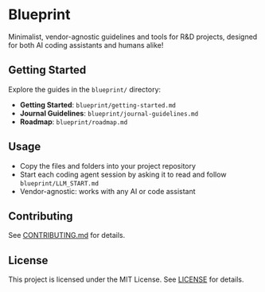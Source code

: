 # Blueprint

Minimalist, vendor-agnostic guidelines and tools for R&D projects, designed for both AI coding assistants and humans alike!

 ## Getting Started

Explore the guides in the `blueprint/` directory:

- **Getting Started**: `blueprint/getting-started.md`
- **Journal Guidelines**: `blueprint/journal-guidelines.md`
- **Roadmap**: `blueprint/roadmap.md`

 ## Usage

- Copy the files and folders into your project repository
- Start each coding agent session by asking it to read and follow `blueprint/LLM_START.md`
- Vendor-agnostic: works with any AI or code assistant

 ## Contributing

 See [CONTRIBUTING.md](CONTRIBUTING.md) for details.

 ## License

 This project is licensed under the MIT License. See [LICENSE](LICENSE) for details.
